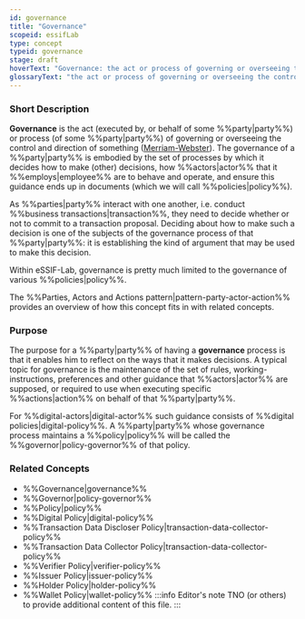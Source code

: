 ```yaml
---
id: governance
title: "Governance"
scopeid: essifLab
type: concept
typeid: governance
stage: draft
hoverText: "Governance: the act or process of governing or overseeing the control and direction of something (Merriam-Webster)."
glossaryText: "the act or process of governing or overseeing the control and direction of something (Merriam-Webster)."
---
```


### Short Description
**Governance** is the act (executed by, or behalf of some %%party|party%%) or process (of some %%party|party%%) of governing or overseeing the control and direction of something ([Merriam-Webster](https://www.merriam-webster.com/dictionary/governance)). The governance of a %%party|party%% is embodied by the set of processes by which it decides how to make (other) decisions, how %%actors|actor%% that it %%employs|employee%% are to behave and operate, and ensure this guidance ends up in documents (which we will call %%policies|policy%%).

As %%parties|party%% interact with one another, i.e. conduct %%business transactions|transaction%%, they need to decide whether or not to commit to a transaction proposal. Deciding about how to make such a decision is one of the subjects of the governance process of that %%party|party%%: it is establishing the kind of argument that may be used to make this decision.

Within eSSIF-Lab, governance is pretty much limited to the governance of various %%policies|policy%%.

The %%Parties, Actors and Actions pattern|pattern-party-actor-action%% provides an overview of how this concept fits in with related concepts.

### Purpose
The purpose for a %%party|party%% of having a **governance** process is that it enables him to reflect on the ways that it makes decisions. A typical topic for governance is the maintenance of the set of rules, working-instructions, preferences and other guidance that %%actors|actor%% are supposed, or required to use when executing specific %%actions|action%% on behalf of that %%party|party%%.

For %%digital-actors|digital-actor%% such guidance consists of %%digital policies|digital-policy%%. A %%party|party%% whose governance process maintains a %%policy|policy%% will be called the %%governor|policy-governor%% of that policy.

### Related Concepts
- %%Governance|governance%%
- %%Governor|policy-governor%%
- %%Policy|policy%%
- %%Digital Policy|digital-policy%%
- %%Transaction Data Discloser Policy|transaction-data-collector-policy%%
- %%Transaction Data Collector Policy|transaction-data-collector-policy%%
- %%Verifier Policy|verifier-policy%%
- %%Issuer Policy|issuer-policy%%
- %%Holder Policy|holder-policy%%
- %%Wallet Policy|wallet-policy%%
:::info Editor's note
TNO (or others) to provide additional content of this file.
:::
